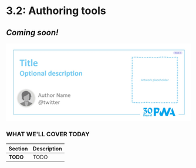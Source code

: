 # 3.2: Authoring tools

## *Coming soon!*

![Placeholder Banner Only. Replace when final assets ready.](_media/week3-placeholder.jpg)

### WHAT WE'LL COVER TODAY

| Section | Description |
| ------- | ----------- |
| **TODO** | TODO |
